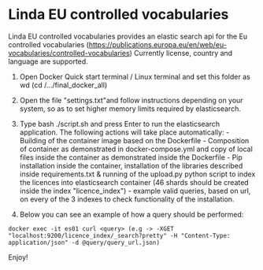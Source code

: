 # Linda EU controlled vocabularies

Linda EU controlled vocabularies provides an elastic search api for the Eu controlled vocabularies (https://publications.europa.eu/en/web/eu-vocabularies/controlled-vocabularies)
Currently license, country and language are supported. 

1. Open Docker Quick start terminal / Linux terminal and set this folder as wd (cd /.../final_docker_all)

2. Open the file "settings.txt"and follow instructions depending on your system, so as to set higher memory limits required by elasticsearch.

3. Type bash ./script.sh and press Enter to run the elasticsearch application.
	The following actions will take place automatically:
		- Building of the container image based on the Dockerfile
		- Composition of container as demonstrated in docker-compose.yml and copy of local files inside the container as demonstrated inside the Dockerfile
		- Pip installation inside the container, installation of the libraries described inside requirements.txt & running of the upload.py python script to index the licences into elasticsearch container
		  (46 shards should be created inside the index "licence_index")
		- example valid queries, based on url, on every of the 3 indexes to check functionality of the installation.

4. Below you can see an example of how a query should be performed:
```
docker exec -it es01 curl <query> (e.g -> -XGET "localhost:9200/licence_index/_search?pretty" -H "Content-Type: application/json" -d @query/query_url.json)
```

Enjoy!
